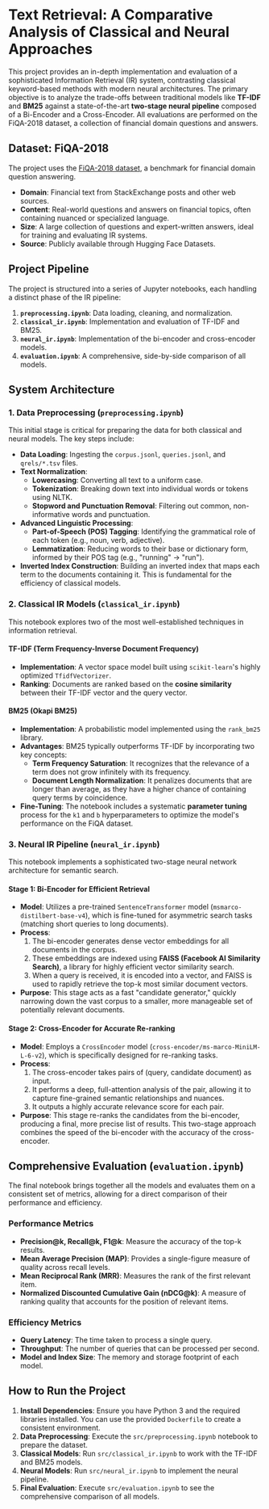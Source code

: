 # Text Retrieval: A Comparative Analysis of Classical and Neural Approaches

This project provides an in-depth implementation and evaluation of a sophisticated Information Retrieval (IR) system, contrasting classical keyword-based methods with modern neural architectures. The primary objective is to analyze the trade-offs between traditional models like **TF-IDF** and **BM25** against a state-of-the-art **two-stage neural pipeline** composed of a Bi-Encoder and a Cross-Encoder. All evaluations are performed on the FiQA-2018 dataset, a collection of financial domain questions and answers.

## Dataset: FiQA-2018

The project uses the [FiQA-2018 dataset](https://huggingface.co/datasets/mteb/fiqa/viewer/corpus), a benchmark for financial domain question answering.

-   **Domain**: Financial text from StackExchange posts and other web sources.
-   **Content**: Real-world questions and answers on financial topics, often containing nuanced or specialized language.
-   **Size**: A large collection of questions and expert-written answers, ideal for training and evaluating IR systems.
-   **Source**: Publicly available through Hugging Face Datasets.

## Project Pipeline

The project is structured into a series of Jupyter notebooks, each handling a distinct phase of the IR pipeline:

1.  **`preprocessing.ipynb`**: Data loading, cleaning, and normalization.
2.  **`classical_ir.ipynb`**: Implementation and evaluation of TF-IDF and BM25.
3.  **`neural_ir.ipynb`**: Implementation of the bi-encoder and cross-encoder models.
4.  **`evaluation.ipynb`**: A comprehensive, side-by-side comparison of all models.

## System Architecture

### 1. Data Preprocessing (`preprocessing.ipynb`)

This initial stage is critical for preparing the data for both classical and neural models. The key steps include:

-   **Data Loading**: Ingesting the `corpus.jsonl`, `queries.jsonl`, and `qrels/*.tsv` files.
-   **Text Normalization**:
    -   **Lowercasing**: Converting all text to a uniform case.
    -   **Tokenization**: Breaking down text into individual words or tokens using NLTK.
    -   **Stopword and Punctuation Removal**: Filtering out common, non-informative words and punctuation.
-   **Advanced Linguistic Processing**:
    -   **Part-of-Speech (POS) Tagging**: Identifying the grammatical role of each token (e.g., noun, verb, adjective).
    -   **Lemmatization**: Reducing words to their base or dictionary form, informed by their POS tag (e.g., "running" -> "run").
-   **Inverted Index Construction**: Building an inverted index that maps each term to the documents containing it. This is fundamental for the efficiency of classical models.

### 2. Classical IR Models (`classical_ir.ipynb`)

This notebook explores two of the most well-established techniques in information retrieval.

#### TF-IDF (Term Frequency-Inverse Document Frequency)

-   **Implementation**: A vector space model built using `scikit-learn`'s highly optimized `TfidfVectorizer`.
-   **Ranking**: Documents are ranked based on the **cosine similarity** between their TF-IDF vector and the query vector.

#### BM25 (Okapi BM25)

-   **Implementation**: A probabilistic model implemented using the `rank_bm25` library.
-   **Advantages**: BM25 typically outperforms TF-IDF by incorporating two key concepts:
    -   **Term Frequency Saturation**: It recognizes that the relevance of a term does not grow infinitely with its frequency.
    -   **Document Length Normalization**: It penalizes documents that are longer than average, as they have a higher chance of containing query terms by coincidence.
-   **Fine-Tuning**: The notebook includes a systematic **parameter tuning** process for the `k1` and `b` hyperparameters to optimize the model's performance on the FiQA dataset.

### 3. Neural IR Pipeline (`neural_ir.ipynb`)

This notebook implements a sophisticated two-stage neural network architecture for semantic search.

#### Stage 1: Bi-Encoder for Efficient Retrieval

-   **Model**: Utilizes a pre-trained `SentenceTransformer` model (`msmarco-distilbert-base-v4`), which is fine-tuned for asymmetric search tasks (matching short queries to long documents).
-   **Process**:
    1.  The bi-encoder generates dense vector embeddings for all documents in the corpus.
    2.  These embeddings are indexed using **FAISS (Facebook AI Similarity Search)**, a library for highly efficient vector similarity search.
    3.  When a query is received, it is encoded into a vector, and FAISS is used to rapidly retrieve the top-k most similar document vectors.
-   **Purpose**: This stage acts as a fast "candidate generator," quickly narrowing down the vast corpus to a smaller, more manageable set of potentially relevant documents.

#### Stage 2: Cross-Encoder for Accurate Re-ranking

-   **Model**: Employs a `CrossEncoder` model (`cross-encoder/ms-marco-MiniLM-L-6-v2`), which is specifically designed for re-ranking tasks.
-   **Process**:
    1.  The cross-encoder takes pairs of (query, candidate document) as input.
    2.  It performs a deep, full-attention analysis of the pair, allowing it to capture fine-grained semantic relationships and nuances.
    3.  It outputs a highly accurate relevance score for each pair.
-   **Purpose**: This stage re-ranks the candidates from the bi-encoder, producing a final, more precise list of results. This two-stage approach combines the speed of the bi-encoder with the accuracy of the cross-encoder.

## Comprehensive Evaluation (`evaluation.ipynb`)

The final notebook brings together all the models and evaluates them on a consistent set of metrics, allowing for a direct comparison of their performance and efficiency.

### Performance Metrics

-   **Precision@k, Recall@k, F1@k**: Measure the accuracy of the top-k results.
-   **Mean Average Precision (MAP)**: Provides a single-figure measure of quality across recall levels.
-   **Mean Reciprocal Rank (MRR)**: Measures the rank of the first relevant item.
-   **Normalized Discounted Cumulative Gain (nDCG@k)**: A measure of ranking quality that accounts for the position of relevant items.

### Efficiency Metrics

-   **Query Latency**: The time taken to process a single query.
-   **Throughput**: The number of queries that can be processed per second.
-   **Model and Index Size**: The memory and storage footprint of each model.

## How to Run the Project

1.  **Install Dependencies**: Ensure you have Python 3 and the required libraries installed. You can use the provided `Dockerfile` to create a consistent environment.
2.  **Data Preprocessing**: Execute the `src/preprocessing.ipynb` notebook to prepare the dataset.
3.  **Classical Models**: Run `src/classical_ir.ipynb` to work with the TF-IDF and BM25 models.
4.  **Neural Models**: Run `src/neural_ir.ipynb` to implement the neural pipeline.
5.  **Final Evaluation**: Execute `src/evaluation.ipynb` to see the comprehensive comparison of all models.
